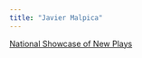 ```yaml
---
title: "Javier Malpica"
---
```


[National Showcase of New Plays](/programs/national-showcase-of-new-plays)